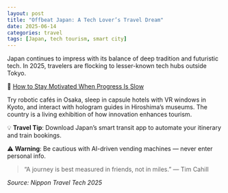 ```yaml
---
layout: post
title: "Offbeat Japan: A Tech Lover’s Travel Dream"
date: 2025-06-14
categories: travel
tags: [Japan, tech tourism, smart city]
---
```


Japan continues to impress with its balance of deep tradition and futuristic tech. In 2025, travelers are flocking to lesser-known tech hubs outside Tokyo.

🔗 [How to Stay Motivated When Progress Is Slow](https://www.smartsolvetips.com/how-to-stay-motivated-when-progress-is-slow/)

Try robotic cafés in Osaka, sleep in capsule hotels with VR windows in Kyoto, and interact with hologram guides in Hiroshima’s museums. The country is a living exhibition of how innovation enhances tourism.

💡 **Travel Tip**: Download Japan’s smart transit app to automate your itinerary and train bookings.

⚠️ **Warning**: Be cautious with AI-driven vending machines — never enter personal info.

> “A journey is best measured in friends, not in miles.” — Tim Cahill

*Source: Nippon Travel Tech 2025*
